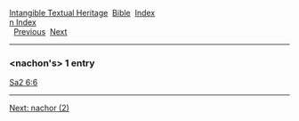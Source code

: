 [Intangible Textual Heritage](../../index)  [Bible](../index) 
[Index](index)   
[n Index](_n_)  
  [Previous](c07674)  [Next](c07676) 

------------------------------------------------------------------------

### &lt;nachon's&gt; 1 entry

[Sa2 6:6](../kjv/sa2006.htm#006)  

------------------------------------------------------------------------

[Next: nachor (2)](c07676)

